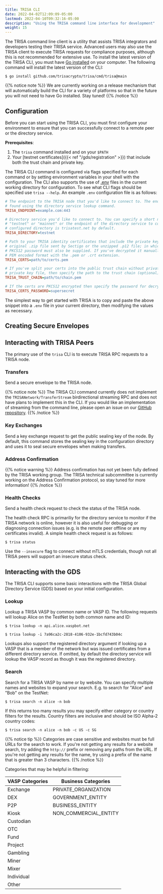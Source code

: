 ```yaml
---
title: TRISA CLI
date: 2022-04-02T12:09:09-05:00
lastmod: 2022-04-10T09:32:16-05:00
description: "Using the TRISA command line interface for development"
weight: 15
---
```


The TRISA command line client is a utility that assists TRISA integrators and developers testing their TRISA service. Advanced users may also use the TRISA client to execute TRISA requests for compliance purposes, although this is not recommended for extensive use. To install the latest version of the TRISA CLI, you must have [Go installed](https://go.dev/doc/install) on your computer. The following command will install the latest version of the CLI:

```
$ go install github.com/trisacrypto/trisa/cmd/trisa@main
```

{{% notice note %}}
We are currently working on a release mechanism that will automatically build the CLI for a variety of platforms so that in the future you will not need to have Go installed.
Stay tuned!
{{% /notice %}}

## Configuration

Before you can start using the TRISA CLI, you must first configure your environment to ensure that you can successfully connect to a remote peer or the directory service.

**Prerequisites**:

1. The `trisa` command installed and on your `$PATH`
2. Your [testnet certificates]({{< ref "/gds/registration" >}}) that include both the trust chain and private key.

The TRISA CLI command is configured via flags specified for each command or by setting environment variables in your shell with the configuration. The CLI also supports the use of [.env](https://platform.sh/blog/2021/we-need-to-talk-about-the-env/) files in the current working directory for configuration. To see what CLI flags should be specified use `trisa --help`. An example `.env` configuration file is as follows:

```ini
# The endpoint to the TRISA node that you'd like to connect to. The endpoint can be
# found using the directory service lookup command.
TRISA_ENDPOINT=example.com:443

# Directory service you'd like to connect to. You can specify a short name such as
# "testnet" or "mainnet" or the endpoint of the directory service to connect to. The
# configured directory is trisatest.net by default.
TRISA_DIRECTORY=testnet

# Path to your TRISA identity certificates that include the private key. This can be the
# original .zip file sent by Sectigo or the unzipped .p12 file; in which case the
# PKCS12 password must also be supplied. If you've decrypted it manually it should be in
# PEM encoded format with the .pem or .crt extension.
TRISA_CERTS=path/to/certs.pem

# If you've split your certs into the public trust chain without private keys and a
# private key file, then specify the path to the trust chain (optional).
TRISA_TRUST_CHAIN=path/to/chain.pem

# If the certs are PKCS12 encrypted then specify the password for decryption (optional).
TRISA_CERTS_PASSWORD=supersecret
```

The simplest way to get started with TRISA is to copy and paste the above snippet into a `.env` file in your current directory, then modifying the values as necessary.

## Creating Secure Envelopes

## Interacting with TRISA Peers

The primary use of the `trisa` CLI is to execute TRISA RPC requests to a TRISA node.

### Transfers

Send a secure envelope to the TRISA node.

{{% notice note %}}
The TRISA CLI command currently does not implement the `TRISANetwork/TransferStream` birdirectional streaming RPC and does not have plans to implement this in the CLI. If you would like an implementation of streaming from the command line, please open an issue on our [GitHub repository](https://github.com/trisacrypto/trisa/issues).
{{% /notice %}}

### Key Exchanges

Send a key exchange request to get the public sealing key of the node. By default, this command stores the sealing key in the configuration directory and uses it to seal secure envelopes when making transfers.

### Address Confirmation

{{% notice warning %}}
Address confirmation has not yet been fully defined by the TRISA working group. The TRISA technical subcommittee is currently working on the Address Confirmation protocol, so stay tuned for more information!
{{% /notice %}}

### Health Checks

Send a health check request to check the status of the TRISA node.

The health check RPC is primariliy for the directory service to monitor if the TRISA network is online, however it is also useful for debugging or diagnosing connection issues (e.g. is the remote peer offline or are my certificates invalid). A simple health check request is as follows:

```
$ trisa status
```

Use the `--insecure` flag to connect without mTLS credentials, though not all TRISA peers will support an insecure status check.

## Interacting with the GDS

The TRISA CLI supports some basic interactions with the TRISA Global Directory Service (GDS) based on your initial configuration.

### Lookup

Lookup a TRISA VASP by common name or VASP ID. The following requests will lookup Alice on the TestNet by both common name and ID:

```
$ trisa lookup -n api.alice.vaspbot.net
```

```
$ trisa lookup -i 7a96ca2c-2818-4106-932e-1bcfd743b04c
```

Lookups also support the registered directory argument if looking up a VASP that is a member of the network but was issued certificates from a different directory service. If omitted, by default the directory service will lookup the VASP record as though it was the registered directory.

### Search

Search for a TRISA VASP by name or by website. You can specify multiple names and websites to expand your search. E.g. to search for "Alice" and "Bob" on the TestNet:

```
$ trisa search -n alice -n bob
```

If this returns too many results you may specify either category or country filters for the results. Country filters are inclusive and should be ISO Alpha-2 country codes:

```
$ trisa search -n alice -n bob -c US -c SG
```

{{% notice tip %}}
Categories are case sensitive and websites must be full URLs for the search to work. If you're not getting any results for a website search, try adding the `http://` prefix or removing any paths from the URL. If you're not getting any results for the name, try using a prefix of the name that is greater than 3 characters.
{{% /notice %}}

Categories that may be helpful in filtering:

| VASP Categories | Business Categories   |
|-----------------|-----------------------|
| Exchange        | PRIVATE_ORGANIZATION  |
| DEX             | GOVERNMENT_ENTITY     |
| P2P             | BUSINESS_ENTITY       |
| Kiosk           | NON_COMMERCIAL_ENTITY |
| Custodian       |                       |
| OTC             |                       |
| Fund            |                       |
| Project         |                       |
| Gambling        |                       |
| Miner           |                       |
| Mixer           |                       |
| Individual      |                       |
| Other           |                       |